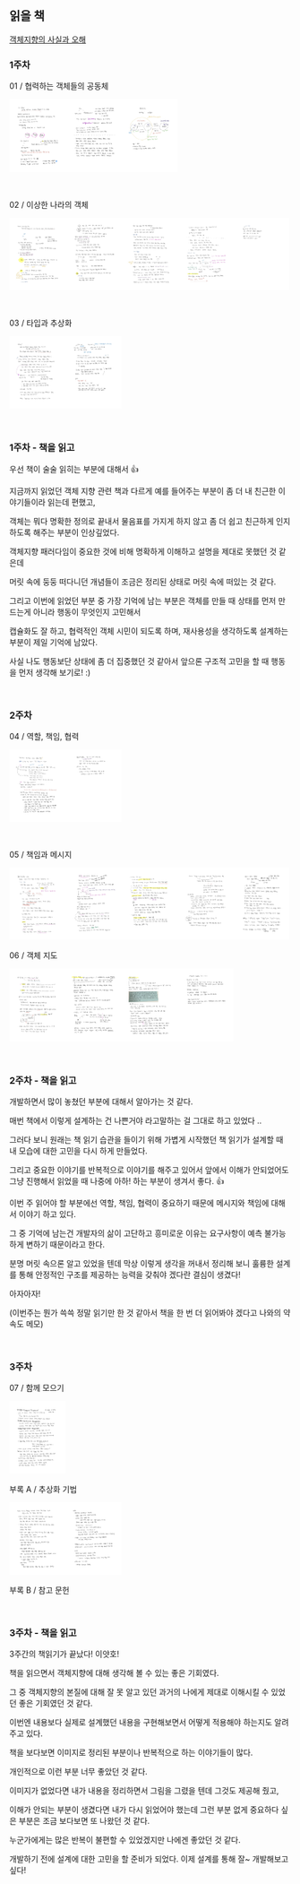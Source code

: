 
## 읽을 책 

[객체지향의 사실과 오해](https://book.naver.com/bookdb/book_detail.nhn?bid=9145968)


### 1주차

01 / 협력하는 객체들의 공동체

<img width="100" src="https://github.com/jeehge/Study/blob/master/Book%20Study/%EA%B0%9D%EC%B2%B4%EC%A7%80%ED%96%A5%EC%9D%98%EC%82%AC%EC%8B%A4%EA%B3%BC%EC%98%A4%ED%95%B4/Images/KakaoTalk_Photo_2021-05-11-22-53-13.jpeg" alt=""><img width="100" src="https://github.com/jeehge/Study/blob/master/Book%20Study/%EA%B0%9D%EC%B2%B4%EC%A7%80%ED%96%A5%EC%9D%98%EC%82%AC%EC%8B%A4%EA%B3%BC%EC%98%A4%ED%95%B4/Images/KakaoTalk_Photo_2021-05-11-22-53-07.jpeg" alt=""><img width="100" src="https://github.com/jeehge/Study/blob/master/Book%20Study/%EA%B0%9D%EC%B2%B4%EC%A7%80%ED%96%A5%EC%9D%98%EC%82%AC%EC%8B%A4%EA%B3%BC%EC%98%A4%ED%95%B4/Images/KakaoTalk_Photo_2021-05-11-22-53-00.jpeg" alt="">

<br>

02 / 이상한 나라의 객체 

<img width="100" src="https://github.com/jeehge/Study/blob/master/Book%20Study/%EA%B0%9D%EC%B2%B4%EC%A7%80%ED%96%A5%EC%9D%98%EC%82%AC%EC%8B%A4%EA%B3%BC%EC%98%A4%ED%95%B4/Images/KakaoTalk_Photo_2021-05-13-09-30-02.jpeg" alt=""><img width="100" src="https://github.com/jeehge/Study/blob/master/Book%20Study/%EA%B0%9D%EC%B2%B4%EC%A7%80%ED%96%A5%EC%9D%98%EC%82%AC%EC%8B%A4%EA%B3%BC%EC%98%A4%ED%95%B4/Images/KakaoTalk_Photo_2021-05-13-09-30-23.jpeg" alt=""><img width="100" src="https://github.com/jeehge/Study/blob/master/Book%20Study/%EA%B0%9D%EC%B2%B4%EC%A7%80%ED%96%A5%EC%9D%98%EC%82%AC%EC%8B%A4%EA%B3%BC%EC%98%A4%ED%95%B4/Images/KakaoTalk_Photo_2021-05-15-12-03-07.jpeg" alt=""><img width="100" src="https://github.com/jeehge/Study/blob/master/Book%20Study/%EA%B0%9D%EC%B2%B4%EC%A7%80%ED%96%A5%EC%9D%98%EC%82%AC%EC%8B%A4%EA%B3%BC%EC%98%A4%ED%95%B4//Images/KakaoTalk_Photo_2021-05-15-12-03-11.jpeg" alt=""><img width="100" src="https://github.com/jeehge/Study/blob/master/Book%20Study/%EA%B0%9D%EC%B2%B4%EC%A7%80%ED%96%A5%EC%9D%98%EC%82%AC%EC%8B%A4%EA%B3%BC%EC%98%A4%ED%95%B4/Images/KakaoTalk_Photo_2021-05-16-01-51-07.jpeg" alt="">

<br>

03 / 타입과 추상화

<img width="100" src="https://github.com/jeehge/Study/blob/master/Book%20Study/%EA%B0%9D%EC%B2%B4%EC%A7%80%ED%96%A5%EC%9D%98%EC%82%AC%EC%8B%A4%EA%B3%BC%EC%98%A4%ED%95%B4/Images/KakaoTalk_Photo_2021-05-16-01-50-01.jpeg" alt=""><img width="100" src="https://github.com/jeehge/Study/blob/master/Book%20Study/%EA%B0%9D%EC%B2%B4%EC%A7%80%ED%96%A5%EC%9D%98%EC%82%AC%EC%8B%A4%EA%B3%BC%EC%98%A4%ED%95%B4/Images/KakaoTalk_Photo_2021-05-16-01-50-04.jpeg" alt="">

<br>


### 1주차 - 책을 읽고

우선 책이 술술 읽히는 부분에 대해서 👍 

지금까지 읽었던 객체 지향 관련 책과 다르게 예를 들어주는 부분이 좀 더 내 친근한 이야기들이라 읽는데 편했고,

객체는 뭐다 명확한 정의로 끝내서 물음표를 가지게 하지 않고 좀 더 쉽고 친근하게 인지하도록 해주는 부분이 인상깊었다.

객체지향 패러다임이 중요한 것에 비해 명확하게 이해하고 설명을 제대로 못했던 것 같은데 

머릿 속에 둥둥 떠다니던 개념들이 조금은 정리된 상태로 머릿 속에 떠있는 것 같다. 

그리고 이번에 읽었던 부분 중 가장 기억에 남는 부분은 객체를 만들 때 상태를 먼저 만드는게 아니라 행동이 무엇인지 고민해서 

캡슐화도 잘 하고, 협력적인 객체 시민이 되도록 하며, 재사용성을 생각하도록 설계하는 부분이 제일 기억에 남았다. 

사실 나도 행동보단 상태에 좀 더 집중했던 것 같아서 앞으론 구조적 고민을 할 때 행동을 먼저 생각해 보기로! :) 



<br>


### 2주차

04 / 역할, 책임, 협력

<img width="100" src="https://github.com/jeehge/Study/blob/master/Book%20Study/%EA%B0%9D%EC%B2%B4%EC%A7%80%ED%96%A5%EC%9D%98%EC%82%AC%EC%8B%A4%EA%B3%BC%EC%98%A4%ED%95%B4/Images/KakaoTalk_Photo_2021-05-17-01-49-34.jpeg" alt=""><img width="100" src="https://github.com/jeehge/Study/blob/master/Book%20Study/%EA%B0%9D%EC%B2%B4%EC%A7%80%ED%96%A5%EC%9D%98%EC%82%AC%EC%8B%A4%EA%B3%BC%EC%98%A4%ED%95%B4/Images/KakaoTalk_Photo_2021-05-19-19-49-18.jpeg" alt="">

<br>

05 / 책임과 메시지

<img width="100" src="https://github.com/jeehge/Study/blob/master/Book%20Study/%EA%B0%9D%EC%B2%B4%EC%A7%80%ED%96%A5%EC%9D%98%EC%82%AC%EC%8B%A4%EA%B3%BC%EC%98%A4%ED%95%B4/Images/KakaoTalk_Photo_2021-05-18-23-40-22.jpeg" alt=""><img width="100" src="https://github.com/jeehge/Study/blob/master/Book%20Study/%EA%B0%9D%EC%B2%B4%EC%A7%80%ED%96%A5%EC%9D%98%EC%82%AC%EC%8B%A4%EA%B3%BC%EC%98%A4%ED%95%B4/Images/KakaoTalk_Photo_2021-05-22-15-47-47.jpeg" alt=""><img width="100" src="https://github.com/jeehge/Study/blob/master/Book%20Study/%EA%B0%9D%EC%B2%B4%EC%A7%80%ED%96%A5%EC%9D%98%EC%82%AC%EC%8B%A4%EA%B3%BC%EC%98%A4%ED%95%B4/Images/KakaoTalk_Photo_2021-05-22-15-47-51.jpeg" alt=""><img width="100" src="https://github.com/jeehge/Study/blob/master/Book%20Study/%EA%B0%9D%EC%B2%B4%EC%A7%80%ED%96%A5%EC%9D%98%EC%82%AC%EC%8B%A4%EA%B3%BC%EC%98%A4%ED%95%B4/Images/KakaoTalk_Photo_2021-05-23-02-04-16.jpeg" alt=""><img width="100" src="https://github.com/jeehge/Study/blob/master/Book%20Study/%EA%B0%9D%EC%B2%B4%EC%A7%80%ED%96%A5%EC%9D%98%EC%82%AC%EC%8B%A4%EA%B3%BC%EC%98%A4%ED%95%B4/Images/KakaoTalk_Photo_2021-05-23-02-04-11.jpeg" alt="">




06 / 객체 지도

<img width="100" src="https://github.com/jeehge/Study/blob/master/Book%20Study/%EA%B0%9D%EC%B2%B4%EC%A7%80%ED%96%A5%EC%9D%98%EC%82%AC%EC%8B%A4%EA%B3%BC%EC%98%A4%ED%95%B4/Images/Page1.jpg" alt=""><img width="100" src="https://github.com/jeehge/Study/blob/master/Book%20Study/%EA%B0%9D%EC%B2%B4%EC%A7%80%ED%96%A5%EC%9D%98%EC%82%AC%EC%8B%A4%EA%B3%BC%EC%98%A4%ED%95%B4/Images/Page2.jpg" alt=""><img width="100" src="https://github.com/jeehge/Study/blob/master/Book%20Study/%EA%B0%9D%EC%B2%B4%EC%A7%80%ED%96%A5%EC%9D%98%EC%82%AC%EC%8B%A4%EA%B3%BC%EC%98%A4%ED%95%B4/Images/Page3.jpg" alt=""><img width="100" src="https://github.com/jeehge/Study/blob/master/Book%20Study/%EA%B0%9D%EC%B2%B4%EC%A7%80%ED%96%A5%EC%9D%98%EC%82%AC%EC%8B%A4%EA%B3%BC%EC%98%A4%ED%95%B4/Images/Page4-1.jpg" alt="">

<br>


### 2주차 - 책을 읽고

개발하면서 많이 놓쳤던 부분에 대해서 알아가는 것 같다.

매번 책에서 이렇게 설계하는 건 나쁜거야 라고말하는 걸 그대로 하고 있었다 ..

그러다 보니 원래는 책 읽기 습관을 들이기 위해 가볍게 시작했던 책 읽기가 설계할 때 내 모습에 대한 고민을 다시 하게 만들었다.

그리고 중요한 이야기를 반복적으로 이야기를 해주고 있어서 앞에서 이해가 안되었어도 그냥 진행해서 읽었을 때 나중에 아하! 하는 부분이 생겨서 좋다. 👍 

이번 주 읽어야 할 부분에선 역할, 책임, 협력이 중요하기 때문에 메시지와 책임에 대해서 이야기 하고 있다. 

그 중 기억에 남는건 개발자의 삶이 고단하고 흥미로운 이유는 요구사항이 예측 불가능하게 변하기 때문이라고 한다. 

분명 머릿 속으론 알고 있었을 텐데 막상 이렇게 생각을 꺼내서 정리해 보니 훌륭한 설계를 통해 안정적인 구조를 제공하는 능력을 갖춰야 겠다란 결심이 생겼다!

아자아자! 

(이번주는 뭔가 쓱쓱 정말 읽기만 한 것 같아서 책을 한 번 더 읽어봐야 겠다고 나와의 약속도 메모)


<br>

### 3주차

07 / 함께 모으기


<img width="100" src="https://github.com/jeehge/Study/blob/master/Book%20Study/%EA%B0%9D%EC%B2%B4%EC%A7%80%ED%96%A5%EC%9D%98%EC%82%AC%EC%8B%A4%EA%B3%BC%EC%98%A4%ED%95%B4/Images/KakaoTalk_Photo_2021-05-25-08-35-26.jpeg" alt="">

<br>

부록 A / 추상화 기법

<img width="100" src="https://github.com/jeehge/Study/blob/master/Book%20Study/%EA%B0%9D%EC%B2%B4%EC%A7%80%ED%96%A5%EC%9D%98%EC%82%AC%EC%8B%A4%EA%B3%BC%EC%98%A4%ED%95%B4/Images/DE0C02C5-FE04-40A3-B2F0-1D0F4655751B_1_105_c.jpeg" alt=""><img width="100" src="https://github.com/jeehge/Study/blob/master/Book%20Study/%EA%B0%9D%EC%B2%B4%EC%A7%80%ED%96%A5%EC%9D%98%EC%82%AC%EC%8B%A4%EA%B3%BC%EC%98%A4%ED%95%B4/Images/4FCA7C9E-D0B2-4F0E-8A4E-1B93BBAE3B0F_1_105_c.jpeg" alt="">




부록 B / 참고 문헌

<br>

### 3주차 - 책을 읽고

3주간의 책읽기가 끝났다! 이얏호!

책을 읽으면서 객체지향에 대해 생각해 볼 수 있는 좋은 기회였다. 

그 중 객체지향의 본질에 대해 잘 못 알고 있던 과거의 나에게 제대로 이해시킬 수 있었던 좋은 기회였던 것 같다. 

이번엔 내용보다 실제로 설계했던 내용을 구현해보면서 어떻게 적용해야 하는지도 알려주고 있다.

책을 보다보면 이미지로 정리된 부분이나 반복적으로 하는 이야기들이 많다.

개인적으로 이런 부분 너무 좋았던 것 같다. 

이미지가 없었다면 내가 내용을 정리하면서 그림을 그렸을 텐데 그것도 제공해 줬고,

이해가 안되는 부분이 생겼다면 내가 다시 읽었어야 했는데 그런 부분 없게 중요하다 싶은 부분은 조금 보다보면 또 나왔던 것 같다.

누군가에게는 많은 반복이 불편할 수 있었겠지만 나에겐 좋았던 것 같다. 

개발하기 전에 설계에 대한 고민을 할 준비가 되었다. 이제 설계를 통해 잘~ 개발해보고 싶다! 


<br>
